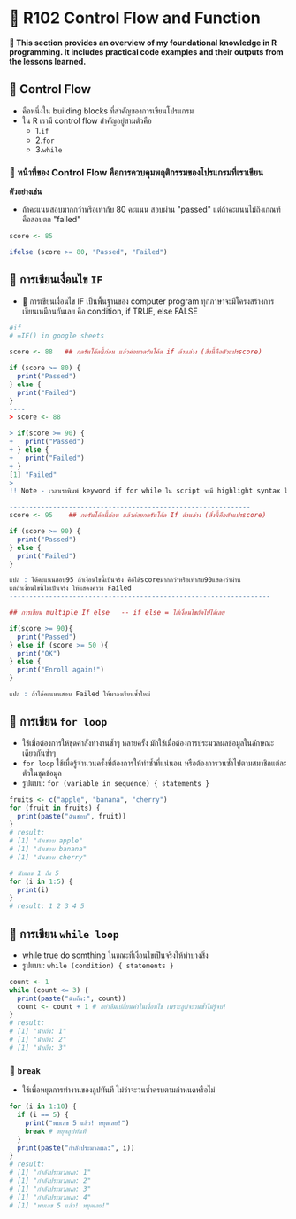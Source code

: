 # 🌻 R102 Control Flow and Function
**📝 This section provides an overview of my foundational knowledge in R programming. It includes practical code examples and their outputs from the lessons learned.**
## 🍁 Control Flow 
- คือหนึ่งใน building blocks ที่สำคัญของการเขียนโปรแกรม
- ใน R เรามี control flow สำคัญอยู่สามตัวคือ
  - 1.`if`
  - 2.`for`
  - 3.`while`
### 🌵 หน้าที่ของ Control Flow คือการควบคุมพฤติกรรมของโปรแกรมที่เราเขียน 
**ตัวอย่างเช่น**
- ถ้าคะแนนสอบมากกว่าหรือเท่ากับ 80 คะแนน สอบผ่าน "passed" แต่ถ้าคะแนนไม่ถึงเกณฑ์คือสอบตก "failed"
```r
score <- 85

ifelse (score >= 80, "Passed", "Failed")
```
## 🍁 การเขียนเงื่อนไข `IF`
- 🌵 การเขียนเงื่อนไข IF เป็นพื้นฐานของ computer program ทุกภาษาจะมีโครงสร้างการเขียนเหมือนกันเลย คือ condition, if TRUE, else FALSE
```r
#if 
# =IF() in google sheets

score <- 88   ## กดรันโค้ดนี้ก่อน แล้วค่อยกดรันโค้ด if ด้านล่าง (สิ่งนี้คือตัวแปรscore)

if (score >= 80) {
  print("Passed")
} else {
  print("Failed")
}
----
> score <- 88 

> if(score >= 90) {
+   print("Passed")
+ } else {
+   print("Failed")
+ }
[1] "Failed"
> 
!! Note - เวลาเราพิมพ์ keyword if for while ใน script จะมี highlight syntax ให้เราด้วย

-------------------------------------------------------------
score <- 95    ## กดรันโค้ดนี้ก่อน แล้วค่อยกดรันโค้ด If ด้านล่าง (สิ่งนี้คือตัวแปรscore)

if (score >= 90) {
  print("Passed")
} else {
  print("Failed")
}

แปล : ได้คะแนนสอบ95 ถ้าเงื่อนไขนี้เป็นจริง คือได้scoreมากกว่าหรือเท่ากับ90แสดงว่าผ่าน
แต่ถ้าเงื่อนไขนี้ไม่เป็นจริง ให้แสดงคำว่า Failed 
------------------------------------------------------------------

## การเขียน multiple If else   -- if else = ใส่เงื่อนไขถัดไปได้เลย

if(score >= 90){
  print("Passed")
} else if (score >= 50 ){
  print("OK")
} else {
  print("Enroll again!")
}

แปล : ถ้าได้คะแนนสอบ Failed ให้มาลงเรียนซ้ำใหม่  

```

## 🍁 การเขียน `for loop`
- ใช้เมื่อต้องการให้ชุดคำสั่งทำงานซ้ำๆ หลายครั้ง มักใช้เมื่อต้องการประมวลผลข้อมูลในลักษณะเดียวกันซ้ำๆ
- `for loop` ใช้เมื่อรู้จำนวนครั้งที่ต้องการให้ทำซ้ำที่แน่นอน หรือต้องการวนซ้ำไปตามสมาชิกแต่ละตัวในชุดข้อมูล
- รูปแบบ: `for (variable in sequence) { statements }`
```r
fruits <- c("apple", "banana", "cherry")
for (fruit in fruits) {
  print(paste("ฉันชอบ", fruit))
}
# result:
# [1] "ฉันชอบ apple"
# [1] "ฉันชอบ banana"
# [1] "ฉันชอบ cherry"
```
```r
# นับเลข 1 ถึง 5
for (i in 1:5) {
  print(i)
}
# result: 1 2 3 4 5
```
## 🍁 การเขียน `while loop`
- while true do somthing ในขณะที่เงื่อนไขเป็นจริงให้ทำบางสิ่ง
- รูปแบบ: `while (condition) { statements }`
```r
count <- 1
while (count <= 3) {
  print(paste("นับถึง:", count))
  count <- count + 1 # อย่าลืมเปลี่ยนค่าในเงื่อนไข เพราะลูปจะวนซ้ำไม่รู้จบ!
}
# result:
# [1] "นับถึง: 1"
# [1] "นับถึง: 2"
# [1] "นับถึง: 3"
```
###  🌻 `break`
- ใช้เพื่อหยุดการทำงานของลูปทันที ไม่ว่าจะวนซ้ำครบตามกำหนดหรือไม่
```r
for (i in 1:10) {
  if (i == 5) {
    print("พบเลข 5 แล้ว! หยุดเลย!")
    break # หยุดลูปทันที
  }
  print(paste("กำลังประมวลผล:", i))
}
# result:
# [1] "กำลังประมวลผล: 1"
# [1] "กำลังประมวลผล: 2"
# [1] "กำลังประมวลผล: 3"
# [1] "กำลังประมวลผล: 4"
# [1] "พบเลข 5 แล้ว! หยุดเลย!"
```
